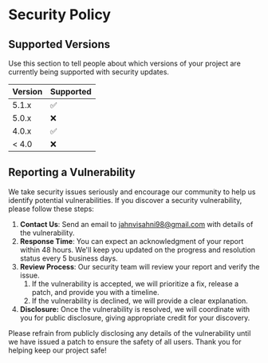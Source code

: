 # Security Policy

## Supported Versions

Use this section to tell people about which versions of your project are
currently being supported with security updates.

| Version | Supported          |
| ------- | ------------------ |
| 5.1.x   | :white_check_mark: |
| 5.0.x   | :x:                |
| 4.0.x   | :white_check_mark: |
| < 4.0   | :x:                |

## Reporting a Vulnerability

We take security issues seriously and encourage our community to help us identify potential vulnerabilities. If you discover a security vulnerability, please follow these steps:

1. **Contact Us**: Send an email to jahnvisahni98@gmail.com with details of the vulnerability.
2. **Response Time**: You can expect an acknowledgment of your report within 48 hours. We'll keep you updated on the progress and resolution status every 5 business days.
3. **Review Process**: Our security team will review your report and verify the issue.
      1.  If the vulnerability is accepted, we will prioritize a fix, release a patch, and provide you with a timeline.
      2.  If the vulnerability is declined, we will provide a clear explanation.
4. **Disclosure:** Once the vulnerability is resolved, we will coordinate with you for public disclosure, giving appropriate credit for your discovery.

Please refrain from publicly disclosing any details of the vulnerability until we have issued a patch to ensure the safety of all users.
Thank you for helping keep our project safe!
